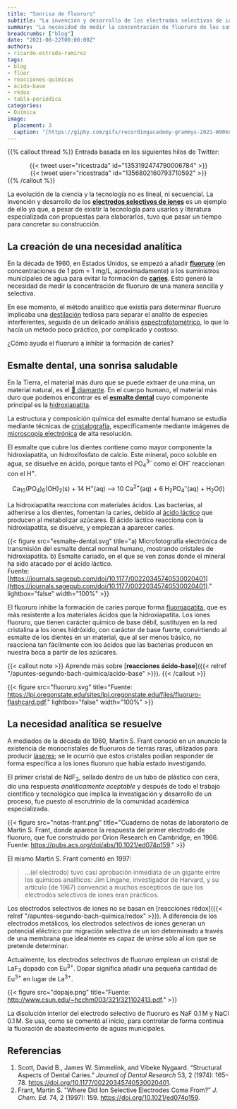 ```yaml
---
title: "Sonrisa de fluoruro"
subtitle: "La invención y desarrollo de los electrodos selectivos de iones"
summary: "La necesidad de medir la concentración de fluoruro de los suministros municipales de agua fomentó la invención y desarrollo de los electrodos selectivos de iones."
breadcrumbs: ["blog"]
date: "2021-08-22T00:00:00Z"
authors:
- ricardo-estrada-ramirez
tags:
- blog
- flúor
- reacciones-químicas
- ácido-base
- rédox
- tabla-periódica
categories:
- Química
image:
  placement: 3
  caption: "[https://giphy.com/gifs/recordingacademy-grammys-2021-W90kCTMR5OXvBJoMlN](https://giphy.com/gifs/recordingacademy-grammys-2021-W90kCTMR5OXvBJoMlN)"
---
```


{{% callout thread %}}
Entrada basada en los siguientes hilos de Twitter:
<div align="center">
{{< tweet user="ricestrada" id="1353192474790006784" >}}
</div>
<div align="center">
{{< tweet user="ricestrada" id="1356802160793710592" >}}
</div>
{{% /callout %}}

La evolución de la ciencia y la tecnología no es lineal, ni secuencial. La invención y desarrollo de los [**electrodos selectivos de iones**](https://es.wikipedia.org/wiki/Electrodo_selectivo_de_iones) es un ejemplo de ello ya que, a pesar de existir la tecnología para usarlos y literatura especializada con propuestas para elaborarlos, tuvo que pasar un tiempo para concretar su construcción.

## La creación de una necesidad analítica

En la década de 1960, en Estados Unidos, se empezó a añadir [**fluoruro**](https://es.wikipedia.org/wiki/Fluoruro) (en concentraciones de 1 ppm = 1 mg/L, aproximadamente) a los suministros municipales de agua para evitar la formación de [**caries**](https://es.wikipedia.org/wiki/Caries). Esto generó la necesidad de medir la concentración de fluoruro de una manera sencilla y selectiva.

En ese momento, el método analítico que existía para determinar fluoruro implicaba una [destilación](https://es.wikipedia.org/wiki/Destilación) tediosa para separar el analito de especies interferentes, seguida de un delicado análisis [espectrofotométrico](https://es.wikipedia.org/wiki/Espectrofotometr%C3%ADa), lo que lo hacía un método poco práctico, por complicado y costoso.

¿Cómo ayuda el fluoruro a inhibir la formación de caries?

## Esmalte dental, una sonrisa saludable

En la Tierra, el material más duro que se puede extraer de una mina, un material natural, es el [💎 diamante](https://es.wikipedia.org/wiki/Diamante). En el cuerpo humano, el material más duro que podemos encontrar es el [**esmalte dental**](https://es.wikipedia.org/wiki/Esmalte_dental) cuyo componente principal es la [hidroxiapatita](https://es.wikipedia.org/wiki/Hidroxiapatita).

La estructura y composición química del esmalte dental humano se estudia mediante técnicas de [cristalografía](https://es.wikipedia.org/wiki/Cristalograf%C3%ADa), específicamente mediante imágenes de [microscopía electrónica](https://es.wikipedia.org/wiki/Microscopio_electrónico) de alta resolución.

El esmalte que cubre los dientes contiene como mayor componente la hidroxiapatita, un hidroxifosfato de calcio. Este mineral, poco soluble en agua, se disuelve en ácido, porque tanto el PO<sub>4</sub><sup>3–</sup> como el OH<sup>–</sup> reaccionan con el H<sup>+</sup>.

<div align="center" style="margin-bottom: 1rem">
Ca<sub>10</sub>(PO<sub>4</sub>)<sub>6</sub>(OH)<sub>2</sub>(s) + 14 H<sup>+</sup>(aq) &#10230; 10 Ca<sup>2+</sup>(aq) + 6 H<sub>2</sub>PO<sub>4</sub><sup>–</sup>(aq) + H<sub>2</sub>O(l)
</div>

La hidroxiapatita reacciona con materiales ácidos. Las bacterias, al adherirse a los dientes, fomentan la caries, debido al [ácido láctico](https://es.wikipedia.org/wiki/Ácido_láctico) que producen al metabolizar azúcares. El ácido láctico reacciona con la hidroxiapatita, se disuelve, y empiezan a aparecer caries.

{{< figure src="esmalte-dental.svg" title="a) Microfotografía electrónica de transmisión del esmalte dental normal humano, mostrando cristales de hidroxiapatita. b) Esmalte cariado, en el que se ven zonas donde el mineral ha sido atacado por el ácido láctico. <br> Fuente: [https://journals.sagepub.com/doi/10.1177/00220345740530020401](https://journals.sagepub.com/doi/10.1177/00220345740530020401)." lightbox="false" width="100%" >}}

El fluoruro inhibe la formación de caries porque forma [fluoroapatita](https://es.wikipedia.org/wiki/Fluorapatita), que es más resistente a los materiales ácidos que la hidroxiapatita. Los iones fluoruro, que tienen carácter químico de base débil, sustituyen en la red cristalina a los iones hidróxido, con carácter de base fuerte, convirtiendo al esmalte de los dientes en un material, que al ser menos básico, no reacciona tan fácilmente con los ácidos que las bacterias producen en nuestra boca a partir de los azúcares.

{{< callout note >}}
Aprende más sobre [**reacciones ácido-base**]({{< relref "/apuntes-segundo-bach-quimica/acido-base" >}}).
{{< /callout >}}

{{< figure src="fluoruro.svg" title="Fuente: https://lpi.oregonstate.edu/sites/lpi.oregonstate.edu/files/fluoruro-flashcard.pdf." lightbox="false" width="100%" >}}

## La necesidad analítica se resuelve

A mediados de la década de 1960, Martin S. Frant conoció en un anuncio la existencia de monocristales de fluoruros de tierras raras, utilizados para producir [láseres](https://es.wikipedia.org/wiki/Láser); se le ocurrió que estos cristales podían responder de forma específica a los iones fluoruro que había estado investigando.

El primer cristal de NdF<sub>3</sub>, sellado dentro de un tubo de plástico con cera, dio una respuesta *analíticamente aceptable* y después de todo el trabajo científico y tecnológico que implica la investigación y desarrollo de un proceso, fue puesto al escrutrinio de la comunidad académica especializada.

{{< figure src="notas-frant.png" title="Cuaderno de notas de laboratorio de Martin S. Frant, donde aparece la respuesta del primer electrodo de fluoruro, que fue construido por Orion Research en Cambridge, en 1966. <br> Fuente: https://pubs.acs.org/doi/abs/10.1021/ed074p159." >}}

El mismo Martin S. Frant comentó en 1997:

> ...(el electrodo) tuvo casi aprobación inmediata de un gigante entre los químicos analíticos: Jim Lingane, investigador de Harvard, y su artículo (de 1967) convenció a muchos escépticos de que los electrodos selectivos de iones eran prácticos.

Los electrodos selectivos de iones no se basan en [reacciones rédox]({{< relref "/apuntes-segundo-bach-quimica/redox" >}}). A diferencia de los electrodos metálicos, los electrodos selectivos de iones generan un potencial eléctrico por migración selectiva de un ion determinado a través de una membrana que idealmente es capaz de unirse sólo al ion que se pretende determinar.

Actualmente, los electrodos selectivos de fluoruro emplean un cristal de LaF<sub>3</sub> dopado con Eu<sup>3+</sup>. Dopar significa añadir una pequeña cantidad de Eu<sup>3+</sup> en lugar de La<sup>3+</sup>.

{{< figure src="dopaje.png" title="Fuente: http://www.csun.edu/~hcchm003/321/321102413.pdf." >}}

La disolución interior del electrodo selectivo de fluoruro es NaF 0.1<span style="white-space:nowrap">&thinsp;</span>M y NaCl 0.1<span style="white-space:nowrap">&thinsp;</span>M. Se usa, como se comentó al inicio, para controlar de forma continua la fluoración de abastecimiento de aguas municipales.

## Referencias

1. Scott, David B., James W. Simmelink, and Vibeke Nygaard. “Structural Aspects of Dental Caries.” *Journal of Dental Research* 53, 2 (1974): 165–78. https://doi.org/10.1177/00220345740530020401.
2. Frant, Martin S. "Where Did Ion Selective Electrodes Come From?” *J. Chem. Ed.* 74, 2 (1997): 159. https://doi.org/10.1021/ed074p159.
